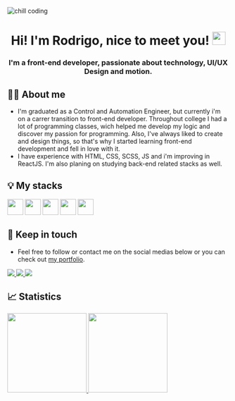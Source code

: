 ![chill coding](https://i.imgur.com/1ZvVkDc.gif)

<h1 align="center">Hi! I'm Rodrigo, nice to meet you! <img src="https://media.giphy.com/media/hvRJCLFzcasrR4ia7z/giphy.gif" width="30px"></h1>
<h3 align="center">I'm a front-end developer, passionate about technology, UI/UX Design and motion.</h3>

## 🙋‍♂️ About me
+ I'm graduated as a Control and Automation Engineer, but currently i'm on a carrer transition to front-end developer. Throughout college I had a lot of programming classes, wich helped me develop my logic and discover my passion for programming. Also, I've always liked to create and design things, so that's why I started learning front-end development and fell in love with it.</br>
+ I have experience with HTML, CSS, SCSS, JS and i'm improving in ReactJS. I'm also planing on studying back-end related stacks as well.



## 💡 My stacks
<div align="left">
<img src="https://cdn.jsdelivr.net/gh/devicons/devicon/icons/html5/html5-original.svg" style="width: 36px; height: 36px;"/> 
<img src="https://cdn.jsdelivr.net/gh/devicons/devicon/icons/css3/css3-original.svg" style="width: 36px; height: 36px;"/>
<img src="https://cdn.jsdelivr.net/gh/devicons/devicon/icons/sass/sass-original.svg" style="width: 36px; height: 36px;"/> 
<img src="https://cdn.jsdelivr.net/gh/devicons/devicon/icons/javascript/javascript-original.svg" style="width: 36px; height: 36px;"/>
<img src="https://cdn.jsdelivr.net/gh/devicons/devicon/icons/react/react-original.svg" style="width: 36px; height: 36px;"/>
</div>


## 📱 Keep in touch
+ Feel free to follow or contact me on the social medias below or you can check out [my portfolio](https://google.com).
<div> 
  <a href="https://www.instagram.com/rodrigotissianel/">
    <img src="https://img.shields.io/badge/Instagram-E4405F?style=for-the-badge&logo=instagram&logoColor=white" target="_blank">
  </a>
  
  <a href="https://www.linkedin.com/in/rodrigo-tissianel-62780112a/" target="_blank">
    <img src="https://img.shields.io/badge/-LinkedIn-%230077B5?style=for-the-badge&logo=linkedin&logoColor=white" target="_blank">
  </a>   

  <a href = "mailto:contato@seu-usuário-aqui">
    <img src="https://img.shields.io/badge/Gmail-D14836?style=for-the-badge&logo=gmail&logoColor=white" target="_blank">
  </a>
</div>


## 📈 Statistics
<div align="left">
  <a href="https://github.com/RodrigoTissianel">
  <img height="180em" src="https://github-readme-stats.vercel.app/api/top-langs/?username=RodrigoTissianel&layout=compact&langs_count=7&theme=react&hide_border=true"/>
  <img height="180em" src="https://github-readme-stats.vercel.app/api?username=RodrigoTissianel&show_icons=true&theme=react&include_all_commits=true&count_private=true&hide_border=true"/>
</div>



